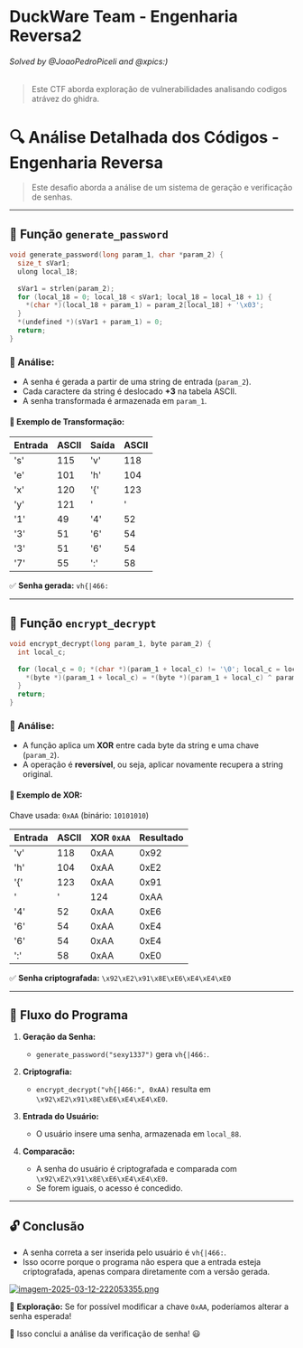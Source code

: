 # DuckWare Team - Engenharia Reversa2
###### Solved by @JoaoPedroPiceli and @xpics:)  

> Este CTF aborda exploração de vulnerabilidades analisando codigos atrávez do ghidra.

# 🔍 Análise Detalhada dos Códigos - Engenharia Reversa  

> Este desafio aborda a análise de um sistema de geração e verificação de senhas.  

---

## 🔑 Função `generate_password`

```c
void generate_password(long param_1, char *param_2) {
  size_t sVar1;
  ulong local_18;
  
  sVar1 = strlen(param_2);
  for (local_18 = 0; local_18 < sVar1; local_18 = local_18 + 1) {
    *(char *)(local_18 + param_1) = param_2[local_18] + '\x03';
  }
  *(undefined *)(sVar1 + param_1) = 0;
  return;
}
```

### 🧐 Análise:
- A senha é gerada a partir de uma string de entrada (`param_2`).
- Cada caractere da string é deslocado **+3** na tabela ASCII.
- A senha transformada é armazenada em `param_1`.

#### 📌 Exemplo de Transformação:

| Entrada  | ASCII | Saída | ASCII |
|----------|-------|--------|-------|
| 's'      | 115   | 'v'    | 118   |
| 'e'      | 101   | 'h'    | 104   |
| 'x'      | 120   | '{'    | 123   |
| 'y'      | 121   | '|'    | 124   |
| '1'      | 49    | '4'    | 52    |
| '3'      | 51    | '6'    | 54    |
| '3'      | 51    | '6'    | 54    |
| '7'      | 55    | ':'    | 58    |

✅ **Senha gerada:** `vh{|466:`

---

## 🔐 Função `encrypt_decrypt`

```c
void encrypt_decrypt(long param_1, byte param_2) {
  int local_c;
  
  for (local_c = 0; *(char *)(param_1 + local_c) != '\0'; local_c = local_c + 1) {
    *(byte *)(param_1 + local_c) = *(byte *)(param_1 + local_c) ^ param_2;
  }
  return;
}
```

### 🧐 Análise:
- A função aplica um **XOR** entre cada byte da string e uma chave (`param_2`).
- A operação é **reversível**, ou seja, aplicar novamente recupera a string original.

#### 📌 Exemplo de XOR:

Chave usada: `0xAA` (binário: `10101010`)

| Entrada  | ASCII | XOR `0xAA` | Resultado |
|----------|-------|-----------|-----------|
| 'v'      | 118   | 0xAA      | 0x92      |
| 'h'      | 104   | 0xAA      | 0xE2      |
| '{'      | 123   | 0xAA      | 0x91      |
| '|'      | 124   | 0xAA      | 0x8E      |
| '4'      | 52    | 0xAA      | 0xE6      |
| '6'      | 54    | 0xAA      | 0xE4      |
| '6'      | 54    | 0xAA      | 0xE4      |
| ':'      | 58    | 0xAA      | 0xE0      |

✅ **Senha criptografada:** `\x92\xE2\x91\x8E\xE6\xE4\xE4\xE0`

---

## 🔄 Fluxo do Programa

1. **Geração da Senha:**
   - `generate_password("sexy1337")` gera `vh{|466:`.

2. **Criptografia:**
   - `encrypt_decrypt("vh{|466:", 0xAA)` resulta em `\x92\xE2\x91\x8E\xE6\xE4\xE4\xE0`.

3. **Entrada do Usuário:**
   - O usuário insere uma senha, armazenada em `local_88`.

4. **Comparacão:**
   - A senha do usuário é criptografada e comparada com `\x92\xE2\x91\x8E\xE6\xE4\xE4\xE0`.
   - Se forem iguais, o acesso é concedido.

---

## 🔓 Conclusão

- A senha correta a ser inserida pelo usuário é `vh{|466:`.
- Isso ocorre porque o programa não espera que a entrada esteja criptografada, apenas compara diretamente com a versão gerada.

[![imagem-2025-03-12-222053355.png](https://i.postimg.cc/FFj5753B/imagem-2025-03-12-222053355.png)](https://postimg.cc/dDtSxfW2)

🎯 **Exploração:** Se for possível modificar a chave `0xAA`, poderíamos alterar a senha esperada!

🚀 Isso conclui a análise da verificação de senha! 😃
